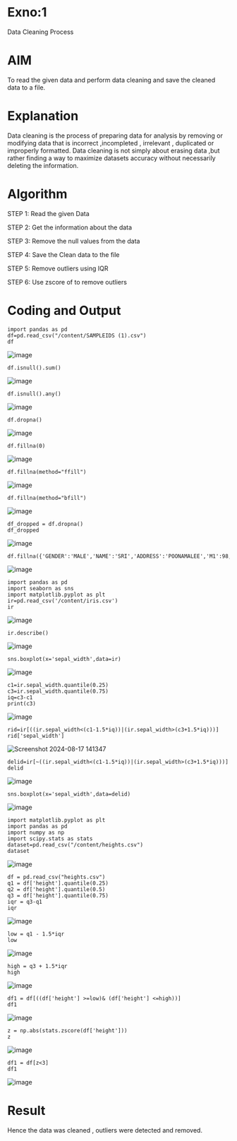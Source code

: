 # Exno:1
Data Cleaning Process

# AIM
To read the given data and perform data cleaning and save the cleaned data to a file.

# Explanation
Data cleaning is the process of preparing data for analysis by removing or modifying data that is incorrect ,incompleted , irrelevant , duplicated or improperly formatted. Data cleaning is not simply about erasing data ,but rather finding a way to maximize datasets accuracy without necessarily deleting the information.

# Algorithm
STEP 1: Read the given Data

STEP 2: Get the information about the data

STEP 3: Remove the null values from the data

STEP 4: Save the Clean data to the file

STEP 5: Remove outliers using IQR

STEP 6: Use zscore of to remove outliers

# Coding and Output
```
import pandas as pd
df=pd.read_csv("/content/SAMPLEIDS (1).csv")
df
```
![image](https://github.com/user-attachments/assets/0dbb2377-563a-49f0-b180-0244b79557b3)
```
df.isnull().sum()
```
![image](https://github.com/user-attachments/assets/dee50806-df17-4179-9261-2cad1797a722)
```
df.isnull().any()
```
![image](https://github.com/user-attachments/assets/0cf4f349-2bb2-454a-84de-581e0d04c1b5)
```
df.dropna()
```
![image](https://github.com/user-attachments/assets/d87b5fc6-3a03-49b0-a090-1f6ff0019ea6)
```
df.fillna(0)
```
![image](https://github.com/user-attachments/assets/111f809c-307c-4a38-8c5f-6995f869167c)
```
df.fillna(method="ffill")
```
![image](https://github.com/user-attachments/assets/825ba37b-56cf-4f91-8f9b-46e477507935)
```
df.fillna(method="bfill")
```
![image](https://github.com/user-attachments/assets/5f229ba9-70cc-4927-af9a-4b14821cdb76)
```
df_dropped = df.dropna()
df_dropped
```
![image](https://github.com/user-attachments/assets/d3ada1b6-7517-4f0e-b031-c592a15f6c84)
```
df.fillna({'GENDER':'MALE','NAME':'SRI','ADDRESS':'POONAMALEE','M1':98,'M2':87,'M3':76,'M4':92,'TOTAL':305,'AVG':89.999999})
```
![image](https://github.com/user-attachments/assets/ec87473c-db99-449f-ba36-75e6468b3c09)
```
import pandas as pd 
import seaborn as sns
import matplotlib.pyplot as plt
ir=pd.read_csv('/content/iris.csv')
ir
```
![image](https://github.com/user-attachments/assets/2cd9f539-9928-4a08-9b5a-ef37f8a3e7b1)
```
ir.describe()
```
![image](https://github.com/user-attachments/assets/1ecff25e-502a-4cd2-83af-76c56ce916c2)
```
sns.boxplot(x='sepal_width',data=ir)
```
![image](https://github.com/user-attachments/assets/42c6b150-12e5-4216-ba9c-5ba489f6a7bd)
```
c1=ir.sepal_width.quantile(0.25)
c3=ir.sepal_width.quantile(0.75)
iq=c3-c1
print(c3)
```
![image](https://github.com/user-attachments/assets/7a42ba38-c4a1-4c57-a84d-b4dc3afd90d1)
```
rid=ir[((ir.sepal_width<(c1-1.5*iq))|(ir.sepal_width>(c3+1.5*iq)))]
rid['sepal_width']
```
![Screenshot 2024-08-17 141347](https://github.com/user-attachments/assets/0b202fce-9b64-41f5-90eb-8c3aa11e28c2)
```
delid=ir[~((ir.sepal_width<(c1-1.5*iq))|(ir.sepal_width>(c3+1.5*iq)))]
delid
```
![image](https://github.com/user-attachments/assets/27776ce0-4ad0-461b-b9c3-91b3353e724b)
```
sns.boxplot(x='sepal_width',data=delid)
```
![image](https://github.com/user-attachments/assets/a57e1fce-b649-4f1f-a61d-c81ed16550d7)
```
import matplotlib.pyplot as plt
import pandas as pd
import numpy as np
import scipy.stats as stats
dataset=pd.read_csv("/content/heights.csv")
dataset
```
![image](https://github.com/user-attachments/assets/4b81ba5d-ec2c-4c59-ad9a-a4169bd927ee)
```
df = pd.read_csv("heights.csv")
q1 = df['height'].quantile(0.25)
q2 = df['height'].quantile(0.5)
q3 = df['height'].quantile(0.75)
iqr = q3-q1
iqr
```
![image](https://github.com/user-attachments/assets/84ee3f64-7051-4d46-bd91-2265c4cec1ac)
```
low = q1 - 1.5*iqr
low
```
![image](https://github.com/user-attachments/assets/87a76f79-d404-4bb5-ba6c-5d2fd215172a)

```
high = q3 + 1.5*iqr
high
```
![image](https://github.com/user-attachments/assets/09c7c729-683d-47ce-97c0-a338c91f6693)

```
df1 = df[((df['height'] >=low)& (df['height'] <=high))]
df1
```
![image](https://github.com/user-attachments/assets/97d652c8-ce82-44d1-b331-13e818aa7013)

```
z = np.abs(stats.zscore(df['height']))
z
```
![image](https://github.com/user-attachments/assets/83c6ffac-596a-416b-a1ff-b68a60ad3e60)
```
df1 = df[z<3]
df1
```
![image](https://github.com/user-attachments/assets/32416580-d577-4aab-aa11-43933c0c6464)

# Result
Hence the data was cleaned , outliers were detected and removed.
